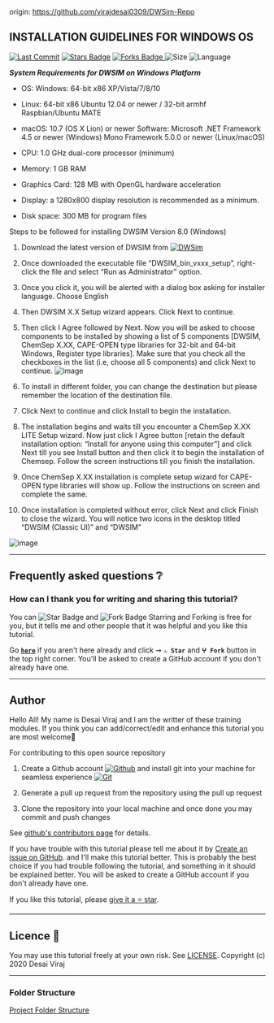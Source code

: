 origin: https://github.com/virajdesai0309/DWSim-Repo
## INSTALLATION GUIDELINES FOR WINDOWS OS

 
<p align="left">
<a href="https://github.com/virajdesai0309/DWSIM-Repo"><img src="https://img.shields.io/static/v1?logo=github&label=Originator&message=virajdesai0309&color=ff3300" alt="Last Commit"/></a>
<a href="https://github.com/virajdesai0309/DWSIM-Repo/stargazers"><img src="https://img.shields.io/github/stars/virajdesai0309/DWSIM-Repo.svg?colorB=1a53ff" alt="Stars Badge"/></a>
<a href="https://github.com/virajdesai0309/DWSIM-Repo/network/members"><img src="https://img.shields.io/github/forks/virajdesai0309/DWSIM-Repo" alt="Forks Badge"/> </a>
<img src="https://img.shields.io/github/repo-size/virajdesai0309/DWSIM-Repo.svg?colorB=CC66FF&style=flat" alt="Size"/>
<img src="https://img.shields.io/github/languages/top/virajdesai0309/DWSIM-Repo.svg?colorB=996600&style=flat" alt="Language"/></a>

***System Requirements for DWSIM on Windows Platform***  

* OS: Windows: 64-bit x86 XP/Vista/7/8/10 

* Linux: 64-bit x86 Ubuntu 12.04 or newer / 32-bit armhf Raspbian/Ubuntu MATE 

* macOS: 10.7 (OS X Lion) or newer Software: Microsoft .NET Framework 4.5 or newer (Windows)  Mono Framework 5.0.0 or newer (Linux/macOS) 

* CPU:   1.0 GHz dual-core processor (minimum) 

* Memory: 1 GB RAM 

* Graphics Card: 128 MB with OpenGL hardware acceleration 

* Display: a 1280x800 display resolution is recommended as a minimum. 

* Disk space: 300 MB for program files 
 
Steps to be followed for installing DWSIM Version 8.0 (Windows) 
 
1. Download the latest version of DWSIM from [![DWSim](https://img.shields.io/badge/DWSIM-3776AB?style=flat&logo=DWSIM&logoColor=yellow)](https://sourceforge.net/projects/dwsim/)
3. Once downloaded the executable file “DWSIM_bin_vxxx_setup”, right-click the file and select “Run as Administrator” option. 
4. Once you click it, you will be alerted with a dialog box asking for installer language. Choose English  
5. Then DWSIM X.X Setup wizard appears. Click Next to continue. 
6. Then click I Agree followed by Next. Now you will be asked to choose components to be installed by showing a list of 5 components [DWSIM, ChemSep X.XX, CAPE-OPEN type libraries for 32-bit and 64-bit Windows, Register type libraries]. Make sure that you check all the checkboxes in the list (i.e, choose all 5 components) and click Next to continue.
![image](https://user-images.githubusercontent.com/87890409/183234869-2f6f755c-7084-4508-92a2-1e9c69c95a49.png)

7. To install in different folder, you can change the destination but please remember the location of the destination file.  
8. Click Next to continue and click Install to begin the installation. 
9. The installation begins and waits till you encounter a ChemSep X.XX LITE Setup wizard. 
Now just click I Agree button [retain the default installation option: “Install for anyone using this computer”] and click Next till you see Install button and then click it to begin the installation of Chemsep. Follow the screen instructions till you finish the installation.  
10. Once ChemSep X.XX installation is complete setup wizard for CAPE-OPEN type libraries 
will show up. Follow the instructions on screen and complete the same.  
11. Once installation is completed without error, click Next and click Finish to close the wizard. You will notice two icons in the desktop titled “DWSIM (Classic UI)” and  “DWSIM” 

![image](https://user-images.githubusercontent.com/87890409/183234910-9b670375-1d6e-4d9a-82bb-4df15c2aba42.png)

---

## Frequently asked questions ❔

### How can I thank you for writing and sharing this tutorial?

You can <img src="https://img.shields.io/static/v1?label=%E2%AD%90 Star &message=if%20useful&style=style=flat&color=blue" alt="Star Badge"/> and <img src="https://img.shields.io/static/v1?label=%E2%B5%96 Fork &message=if%20useful&style=style=flat&color=blue" alt="Fork Badge"/> Starring and Forking is free for you, but it tells me and other people that it was helpful and you like this tutorial.

Go [**`here`**](https://github.com/virajdesai0309/DWSim-Repo) if you aren't here already and click ➞ **`✰ Star`** and **`ⵖ Fork`** button in the top right corner. You'll be asked to create a GitHub account if you don't already have one.

---

## Author

Hello All! My name is Desai Viraj and I am the writter of these training modules. If you think you can add/correct/edit and enhance this tutorial you are most welcome🙏


For contributing to this open source repository 

1. Create a Github account [![Github](https://img.shields.io/badge/Github-181717.svg?&style=flate&logo=Github&logoColor=white)](https://github.com/) and install git into your machine for seamless experience [![Git](https://img.shields.io/badge/Git-F05032.svg?&style=flate&logo=Git&logoColor=white)](https://git-scm.com/)

2. Generate a pull up request from the repository using the pull up request

3. Clone the repository into your local machine and once done you may commit and push changes

See [github's contributors page](https://github.com/virajdesai0309/DWSim-Repo/graphs/contributors) for details.

If you have trouble with this tutorial please tell me about it by [Create an issue on GitHub](https://github.com/virajdesai0309/DWSim-Repo/issues/new). and I'll make this tutorial better. This is probably the best choice if you had trouble following the tutorial, and something in it should be explained better. You will be asked to create a GitHub account if you don't already have one.

If you like this tutorial, please [give it a ⭐ star](https://github.com/virajdesai0309/DWSim-Repo).

------------

## Licence 📜

You may use this tutorial freely at your own risk. See [LICENSE](./LICENSE).
Copyright (c) 2020 Desai Viraj

------------
### Folder Structure
[Project Folder Structure](tree.md)


